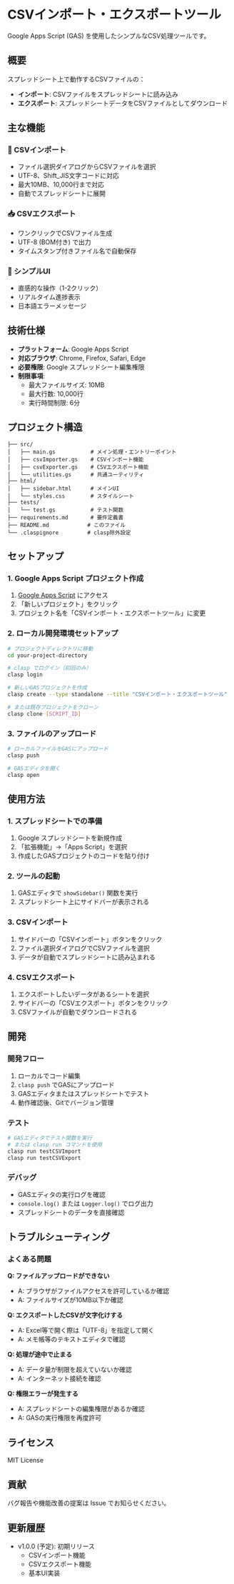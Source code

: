 # CSVインポート・エクスポートツール

Google Apps Script (GAS) を使用したシンプルなCSV処理ツールです。

## 概要

スプレッドシート上で動作するCSVファイルの：
- **インポート**: CSVファイルをスプレッドシートに読み込み
- **エクスポート**: スプレッドシートデータをCSVファイルとしてダウンロード

## 主な機能

### 🔄 CSVインポート
- ファイル選択ダイアログからCSVファイルを選択
- UTF-8、Shift_JIS文字コードに対応
- 最大10MB、10,000行まで対応
- 自動でスプレッドシートに展開

### 📥 CSVエクスポート  
- ワンクリックでCSVファイル生成
- UTF-8 (BOM付き) で出力
- タイムスタンプ付きファイル名で自動保存

### 🎯 シンプルUI
- 直感的な操作（1-2クリック）
- リアルタイム進捗表示
- 日本語エラーメッセージ

## 技術仕様

- **プラットフォーム**: Google Apps Script
- **対応ブラウザ**: Chrome, Firefox, Safari, Edge
- **必要権限**: Google スプレッドシート編集権限
- **制限事項**: 
  - 最大ファイルサイズ: 10MB
  - 最大行数: 10,000行
  - 実行時間制限: 6分

## プロジェクト構造

```
├── src/
│   ├── main.gs           # メイン処理・エントリーポイント
│   ├── csvImporter.gs    # CSVインポート機能
│   ├── csvExporter.gs    # CSVエクスポート機能
│   └── utilities.gs      # 共通ユーティリティ
├── html/
│   ├── sidebar.html      # メインUI
│   └── styles.css        # スタイルシート
├── tests/
│   └── test.gs           # テスト関数
├── requirements.md       # 要件定義書
├── README.md            # このファイル
└── .claspignore         # clasp除外設定
```

## セットアップ

### 1. Google Apps Script プロジェクト作成

1. [Google Apps Script](https://script.google.com/) にアクセス
2. 「新しいプロジェクト」をクリック
3. プロジェクト名を「CSVインポート・エクスポートツール」に変更

### 2. ローカル開発環境セットアップ

```bash
# プロジェクトディレクトリに移動
cd your-project-directory

# clasp でログイン（初回のみ）
clasp login

# 新しいGASプロジェクトを作成
clasp create --type standalone --title "CSVインポート・エクスポートツール"

# または既存プロジェクトをクローン
clasp clone [SCRIPT_ID]
```

### 3. ファイルのアップロード

```bash
# ローカルファイルをGASにアップロード
clasp push

# GASエディタを開く
clasp open
```

## 使用方法

### 1. スプレッドシートでの準備

1. Google スプレッドシートを新規作成
2. 「拡張機能」→「Apps Script」を選択
3. 作成したGASプロジェクトのコードを貼り付け

### 2. ツールの起動

1. GASエディタで `showSidebar()` 関数を実行
2. スプレッドシート上にサイドバーが表示される

### 3. CSVインポート

1. サイドバーの「CSVインポート」ボタンをクリック
2. ファイル選択ダイアログでCSVファイルを選択
3. データが自動でスプレッドシートに読み込まれる

### 4. CSVエクスポート

1. エクスポートしたいデータがあるシートを選択
2. サイドバーの「CSVエクスポート」ボタンをクリック
3. CSVファイルが自動でダウンロードされる

## 開発

### 開発フロー

1. ローカルでコード編集
2. `clasp push` でGASにアップロード
3. GASエディタまたはスプレッドシートでテスト
4. 動作確認後、Gitでバージョン管理

### テスト

```bash
# GASエディタでテスト関数を実行
# または clasp run コマンドを使用
clasp run testCSVImport
clasp run testCSVExport
```

### デバッグ

- GASエディタの実行ログを確認
- `console.log()` または `Logger.log()` でログ出力
- スプレッドシートのデータを直接確認

## トラブルシューティング

### よくある問題

**Q: ファイルアップロードができない**
- A: ブラウザがファイルアクセスを許可しているか確認
- A: ファイルサイズが10MB以下か確認

**Q: エクスポートしたCSVが文字化けする**
- A: Excel等で開く際は「UTF-8」を指定して開く
- A: メモ帳等のテキストエディタで確認

**Q: 処理が途中で止まる**
- A: データ量が制限を超えていないか確認
- A: インターネット接続を確認

**Q: 権限エラーが発生する**
- A: スプレッドシートの編集権限があるか確認
- A: GASの実行権限を再度許可

## ライセンス

MIT License

## 貢献

バグ報告や機能改善の提案は Issue でお知らせください。

## 更新履歴

- v1.0.0 (予定): 初期リリース
  - CSVインポート機能
  - CSVエクスポート機能
  - 基本UI実装